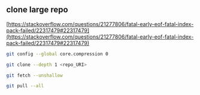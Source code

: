 
## clone large repo

[https://stackoverflow.com/questions/21277806/fatal-early-eof-fatal-index-pack-failed/22317479#22317479](https://stackoverflow.com/questions/21277806/fatal-early-eof-fatal-index-pack-failed/22317479#22317479)

```bash
git config --global core.compression 0

git clone --depth 1 <repo_URI>

git fetch --unshallow 

git pull --all
```
